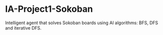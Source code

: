 # IA-Project1-Sokoban
Intelligent agent that solves Sokoban boards using AI algorithms: BFS, DFS and iterative DFS.
